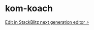 # kom-koach

[Edit in StackBlitz next generation editor ⚡️](https://stackblitz.com/~/github.com/mrsoyer/kom-koach)
